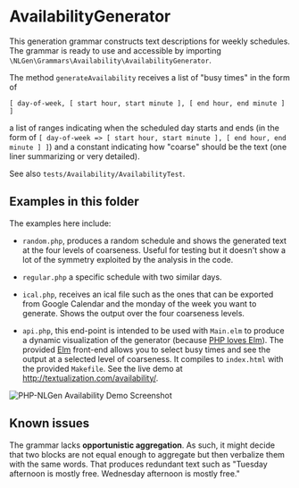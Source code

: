 # AvailabilityGenerator

This generation grammar constructs text descriptions for weekly
schedules.  The grammar is ready to use and accessible by importing
`\NLGen\Grammars\Availability\AvailabilityGenerator`.

The method `generateAvailability` receives a list of "busy times" in
the form of

`[ day-of-week, [ start hour, start minute ], [ end hour, end minute ] ]`

a list of ranges indicating when the scheduled day starts and ends (in
the form of `[ day-of-week => [ start hour, start minute ], [ end
hour, end minute ] ]`) and a constant indicating how "coarse" should
be the text (one liner summarizing or very detailed).

See also  `tests/Availability/AvailabilityTest`.

## Examples in this folder

The examples here include:

* `random.php`, produces a random schedule and shows the generated
  text at the four levels of coarseness. Useful for testing but it
  doesn't show a lot of the symmetry exploited by the analysis in the
  code.
  
* `regular.php` a specific schedule with two similar days.

* `ical.php`, receives an ical file such as the ones that can be
  exported from Google Calendar and the monday of the week you want to
  generate. Shows the output over the four coarseness levels.
  
* `api.php`, this end-point is intended to be used with `Main.elm` to
  produce a dynamic visualization of the generator (because [PHP loves Elm](http://wiki.duboue.net/PHP_Elm)). 
  The provided [Elm](https://elm-lang.org/) front-end allows you to
  select busy times and see the output at a selected level of
  coarseness. It compiles to `index.html` with the provided `Makefile`. 
  See the live demo at http://textualization.com/availability/.
  
![PHP-NLGen Availability Demo Screenshot](https://textualization.com/availability/demo.png)

## Known issues

The grammar lacks **opportunistic aggregation**. As such, it might
decide that two blocks are not equal enough to aggregate but then
verbalize them with the same words. That produces redundant text such
as "Tuesday afternoon is mostly free. Wednesday afternoon is mostly
free."

